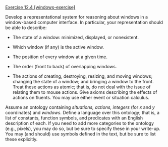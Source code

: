 [Exercise 12.4 \[windows-exercise\]](12-4/)

Develop a representational system for reasoning
about windows in a window-based computer interface. In particular, your
representation should be able to describe:

-   The state of a window: minimized, displayed, or nonexistent.

-   Which window (if any) is the active window.

-   The position of every window at a given time.

-   The order (front to back) of overlapping windows.

-   The actions of creating, destroying, resizing, and moving windows;
    changing the state of a window; and bringing a window to the front.
    Treat these actions as atomic; that is, do not deal with the issue
    of relating them to mouse actions. Give axioms describing the
    effects of actions on fluents. You may use either event or
    situation calculus.

Assume an ontology containing *situations,*
*actions,* *integers* (for $x$ and $y$
coordinates) and *windows*. Define a language over this
ontology; that is, a list of constants, function symbols, and predicates
with an English description of each. If you need to add more categories
to the ontology (e.g., pixels), you may do so, but be sure to specify
these in your write-up. You may (and should) use symbols defined in the
text, but be sure to list these explicitly.
